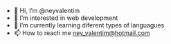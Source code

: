 - 👋 Hi, I’m @neyvalentim
- 👀 I’m interested in web development
- 🌱 I’m currently learning diferent types of languagues 
- 📫 How to reach me ney_valentim@hotmail.com

<!---
neyvalentim/neyvalentim is a ✨ special ✨ repository because its `README.md` (this file) appears on your GitHub profile.
You can click the Preview link to take a look at your changes.
--->
